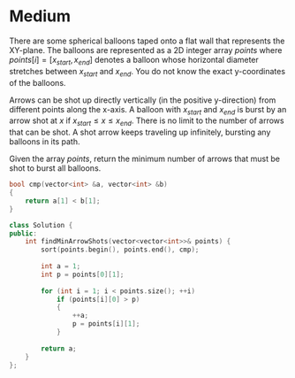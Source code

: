 # Medium

There are some spherical balloons taped onto a flat wall that represents the XY-plane. The balloons are represented as a 2D integer array $points$ where $points[i] = [x_{start}, x_{end}]$ denotes a balloon whose horizontal diameter stretches between $x_{start}$ and $x_{end}$. You do not know the exact y-coordinates of the balloons.

Arrows can be shot up directly vertically (in the positive y-direction) from different points along the x-axis. A balloon with $x_{start}$ and $x_{end}$ is burst by an arrow shot at $x$ if $x_{start} \leq x \leq x_{end}$. There is no limit to the number of arrows that can be shot. A shot arrow keeps traveling up infinitely, bursting any balloons in its path.

Given the array $points$, return the minimum number of arrows that must be shot to burst all balloons.

```cpp
bool cmp(vector<int> &a, vector<int> &b)
{
    return a[1] < b[1];
}

class Solution {
public:
    int findMinArrowShots(vector<vector<int>>& points) {
        sort(points.begin(), points.end(), cmp);
        
        int a = 1;
        int p = points[0][1];
        
        for (int i = 1; i < points.size(); ++i)
            if (points[i][0] > p)
            {
                ++a;
                p = points[i][1];
            }
        
        return a;
    }
};
```

